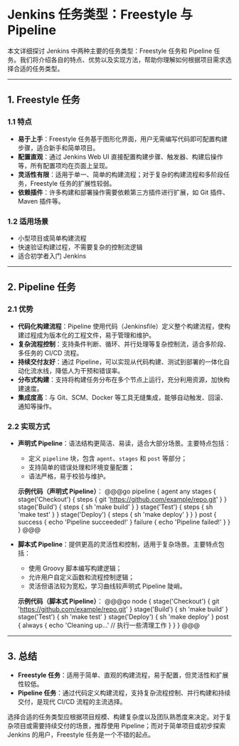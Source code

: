 # Jenkins 任务类型：Freestyle 与 Pipeline

本文详细探讨 Jenkins 中两种主要的任务类型：Freestyle 任务和 Pipeline 任务。我们将介绍各自的特点、优势以及实现方法，帮助你理解如何根据项目需求选择合适的任务类型。

---

## 1. Freestyle 任务

### 1.1 特点
- **易于上手**：Freestyle 任务基于图形化界面，用户无需编写代码即可配置构建步骤，适合新手和简单项目。
- **配置直观**：通过 Jenkins Web UI 直接配置构建步骤、触发器、构建后操作等，所有配置项均在页面上呈现。
- **灵活性有限**：适用于单一、简单的构建流程；对于复杂的构建流程和多阶段任务，Freestyle 任务的扩展性较弱。
- **依赖插件**：许多构建和部署操作需要依赖第三方插件进行扩展，如 Git 插件、Maven 插件等。

### 1.2 适用场景
- 小型项目或简单构建流程
- 快速验证构建过程，不需要复杂的控制流逻辑
- 适合初学者入门 Jenkins

---

## 2. Pipeline 任务

### 2.1 优势
- **代码化构建流程**：Pipeline 使用代码（Jenkinsfile）定义整个构建流程，使构建过程成为版本化的工程文件，易于管理和维护。
- **复杂流程控制**：支持条件判断、循环、并行处理等复杂控制流，适合多阶段、多任务的 CI/CD 流程。
- **持续交付友好**：通过 Pipeline，可以实现从代码构建、测试到部署的一体化自动化流水线，降低人为干预和错误率。
- **分布式构建**：支持将构建任务分布在多个节点上运行，充分利用资源，加快构建速度。
- **集成度高**：与 Git、SCM、Docker 等工具无缝集成，能够自动触发、回滚、通知等操作。

### 2.2 实现方式
- **声明式 Pipeline**：语法结构更简洁、易读，适合大部分场景。主要特点包括：
    - 定义 `pipeline` 块，包含 `agent`、`stages` 和 `post` 等部分；
    - 支持简单的错误处理和环境变量配置；
    - 语法严格，易于校验与维护。

  **示例代码（声明式 Pipeline）**：
  @@@go
  pipeline {
  agent any
  stages {
  stage('Checkout') {
  steps {
  git 'https://github.com/example/repo.git'
  }
  }
  stage('Build') {
  steps {
  sh 'make build'
  }
  }
  stage('Test') {
  steps {
  sh 'make test'
  }
  }
  stage('Deploy') {
  steps {
  sh 'make deploy'
  }
  }
  }
  post {
  success {
  echo 'Pipeline succeeded!'
  }
  failure {
  echo 'Pipeline failed!'
  }
  }
  }
  @@@

- **脚本式 Pipeline**：提供更高的灵活性和控制，适用于复杂场景。主要特点包括：
    - 使用 Groovy 脚本编写构建逻辑；
    - 允许用户自定义函数和流程控制逻辑；
    - 灵活但语法较为宽松，学习曲线较声明式 Pipeline 陡峭。

  **示例代码（脚本式 Pipeline）**：
  @@@go
  node {
  stage('Checkout') {
  git 'https://github.com/example/repo.git'
  }
  stage('Build') {
  sh 'make build'
  }
  stage('Test') {
  sh 'make test'
  }
  stage('Deploy') {
  sh 'make deploy'
  }
  post {
  always {
  echo 'Cleaning up...'
  // 执行一些清理工作
  }
  }
  }
  @@@

---

## 3. 总结

- **Freestyle 任务**：适用于简单、直观的构建流程，易于配置，但灵活性和扩展性较低。
- **Pipeline 任务**：通过代码定义构建流程，支持复杂流程控制、并行构建和持续交付，是现代 CI/CD 流程的主流选择。

选择合适的任务类型应根据项目规模、构建复杂度以及团队熟悉度来决定。对于复杂项目或需要持续交付的场景，推荐使用 Pipeline；而对于简单项目或初步探索 Jenkins 的用户，Freestyle 任务是一个不错的起点。